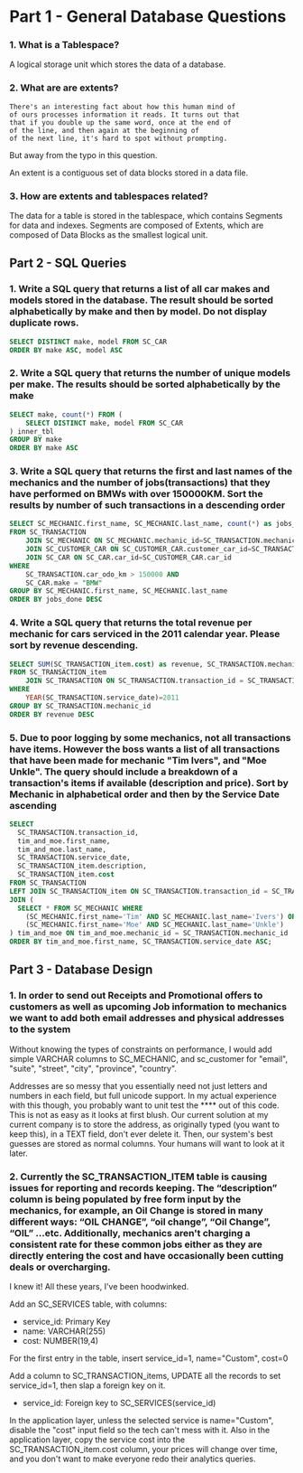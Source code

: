 # Part 1 - General Database Questions

### 1. What is a Tablespace?

A logical storage unit which stores the data of a database.

### 2. What are are extents?

```
There's an interesting fact about how this human mind of
of ours processes information it reads. It turns out that
that if you double up the same word, once at the end of
of the line, and then again at the beginning of
of the next line, it's hard to spot without prompting.
```

But away from the typo in this question. 

An extent is a contiguous set of data blocks stored in a data file. 

### 3. How are extents and tablespaces related?

The data for a table is stored in the tablespace, which contains Segments for data and indexes. Segments are composed of Extents, which are composed of Data Blocks as the smallest logical unit.

## Part 2 - SQL Queries

### 1. Write a SQL query that returns a list of all car makes and models stored in the database. The result should be sorted alphabetically by make and then by model. Do not display duplicate rows.

```sql
SELECT DISTINCT make, model FROM SC_CAR
ORDER BY make ASC, model ASC
```

### 2. Write a SQL query that returns the number of unique models per make. The results should be sorted alphabetically by the make

```sql
SELECT make, count(*) FROM (
    SELECT DISTINCT make, model FROM SC_CAR
) inner_tbl
GROUP BY make
ORDER BY make ASC
```

### 3. Write a SQL query that returns the first and last names of the mechanics and the number of jobs(transactions) that they have performed on BMWs with over 150000KM. Sort the results by number of such transactions in a descending order

```sql
SELECT SC_MECHANIC.first_name, SC_MECHANIC.last_name, count(*) as jobs_done
FROM SC_TRANSACTION
    JOIN SC_MECHANIC ON SC_MECHANIC.mechanic_id=SC_TRANSACTION.mechanic_id
    JOIN SC_CUSTOMER_CAR ON SC_CUSTOMER_CAR.customer_car_id=SC_TRANSACTION.customer_car_id
    JOIN SC_CAR ON SC_CAR.car_id=SC_CUSTOMER_CAR.car_id
WHERE 
    SC_TRANSACTION.car_odo_km > 150000 AND
    SC_CAR.make = "BMW"
GROUP BY SC_MECHANIC.first_name, SC_MECHANIC.last_name
ORDER BY jobs_done DESC
```

### 4. Write a SQL query that returns the total revenue per mechanic for cars serviced in the 2011 calendar year. Please sort by revenue descending.
```sql
SELECT SUM(SC_TRANSACTION_item.cost) as revenue, SC_TRANSACTION.mechanic_id
FROM SC_TRANSACTION_item
    JOIN SC_TRANSACTION ON SC_TRANSACTION.transaction_id = SC_TRANSACTION_item.transaction_id
WHERE 
    YEAR(SC_TRANSACTION.service_date)=2011
GROUP BY SC_TRANSACTION.mechanic_id
ORDER BY revenue DESC
```

### 5. Due to poor logging by some mechanics, not all transactions have items. However the boss wants a list of all transactions that have been made for mechanic "Tim Ivers", and "Moe Unkle". The query should include a breakdown of a transaction's items if available (description and price). Sort by Mechanic in alphabetical order and then by the Service Date ascending
```sql
SELECT 
  SC_TRANSACTION.transaction_id,
  tim_and_moe.first_name, 
  tim_and_moe.last_name, 
  SC_TRANSACTION.service_date, 
  SC_TRANSACTION_item.description, 
  SC_TRANSACTION_item.cost 
FROM SC_TRANSACTION
LEFT JOIN SC_TRANSACTION_item ON SC_TRANSACTION.transaction_id = SC_TRANSACTION_item.transaction_id
JOIN (
  SELECT * FROM SC_MECHANIC WHERE
    (SC_MECHANIC.first_name='Tim' AND SC_MECHANIC.last_name='Ivers') OR
    (SC_MECHANIC.first_name='Moe' AND SC_MECHANIC.last_name='Unkle')
) tim_and_moe ON tim_and_moe.mechanic_id = SC_TRANSACTION.mechanic_id
ORDER BY tim_and_moe.first_name, SC_TRANSACTION.service_date ASC;
```

## Part 3 - Database Design

### 1. In order to send out Receipts and Promotional offers to customers as well as upcoming Job information to mechanics we want to add both email addresses and physical addresses to the system

Without knowing the types of constraints on performance, I would add simple VARCHAR columns to SC_MECHANIC, and sc_customer for "email", "suite", "street", "city", "province", "country". 

Addresses are so messy that you essentially need not just letters and numbers in each field, but full unicode support. In my actual experience with this though, you probably want to unit test the \*\*\*\* out of this code. This is not as easy as it looks at first blush. Our current solution at my current company is to store the address, as originally typed (you want to keep this), in a TEXT field, don't ever delete it. Then, our system's best guesses are stored as normal columns. Your humans will want to look at it later.

### 2. Currently the SC_TRANSACTION_ITEM table is causing issues for reporting and records keeping. The “description” column is being populated by free form input by the mechanics, for example, an Oil Change is stored in many different ways: “OIL CHANGE”, “oil change”, “Oil Change”, “OIL” ...etc. Additionally, mechanics aren't charging a consistent rate for these common jobs either as they are directly entering the cost and have occasionally been cutting deals or overcharging.

I knew it! All these years, I've been hoodwinked.

Add an SC_SERVICES table, with columns:
- service_id: Primary Key
- name: VARCHAR(255)
- cost: NUMBER(19,4)	

For the first entry in the table, insert service_id=1, name="Custom", cost=0

Add a column to SC_TRANSACTION_items, UPDATE all the records to set service_id=1, then slap a foreign key on it.
- service_id: Foreign key to SC_SERVICES(service_id)

In the application layer, unless the selected service is name="Custom", disable the "cost" input field so the tech can't mess with it. Also in the application layer, copy the service cost into the SC_TRANSACTION_item.cost column, your prices will change over time, and you don't want to make everyone redo their analytics queries.
